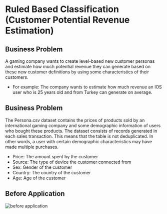 # Ruled Based Classification (Customer Potential Revenue Estimation) 
## Business Problem
A gaming company wants to create level-based new customer personas and estimate how much potential revenue they can generate based on these new customer definitions by using some characteristics of their customers. 
- For example: The company wants to estimate how much revenue an IOS user who is 25 years old and from Turkey can generate on average.

## Business Problem
The Persona.csv dataset contains the prices of products sold by an international gaming company and some demographic information of users who bought these products. The dataset consists of records generated in each sales transaction. This means that the table is not deduplicated. In other words, a user with certain demographic characteristics may have made multiple purchases.
- Price: The amount spent by the customer
- Source: The type of device the customer connected from
- Sex: Gender of the customer
- Country: The country of the customer
- Age: Age of the customer

## Before Application

![before application](https://user-images.githubusercontent.com/126112467/227958443-6e0f1514-384d-4f63-9969-13cc83712f0a.png)
